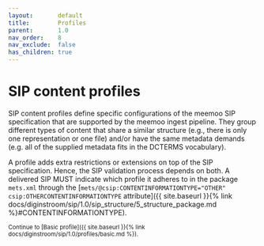 ```yaml
---
layout:       default
title:        Profiles
parent:       1.0
nav_order:    8
nav_exclude:  false
has_children: true
---
```

# SIP content profiles

SIP content profiles define specific configurations of the meemoo SIP specification that are supported by the meemoo ingest pipeline.
They group different types of content that share a similar structure (e.g., there is only one representation or one file) and/or have the same metadata demands (e.g. all of the supplied metadata fits in the DCTERMS vocabulary).

A profile adds extra restrictions or extensions on top of the SIP specification.
Hence, the SIP validation process depends on both.
A delivered SIP MUST indicate which profile it adheres to in the package `mets.xml` through the [`mets/@csip:CONTENTINFORMATIONTYPE="OTHER" csip:OTHERCONTENTINFORMATIONTYPE` attribute]({{ site.baseurl }}{% link docs/diginstroom/sip/1.0/sip_structure/5_structure_package.md %}#CONTENTINFORMATIONTYPE).

<small>
Continue to [Basic profile]({{ site.baseurl }}{% link docs/diginstroom/sip/1.0/profiles/basic.md %}).
</small>